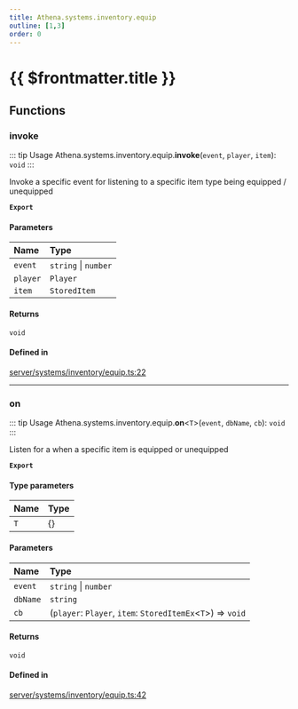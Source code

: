 ```yaml
---
title: Athena.systems.inventory.equip
outline: [1,3]
order: 0
---
```


# {{ $frontmatter.title }}


## Functions

### invoke

::: tip Usage
Athena.systems.inventory.equip.**invoke**(`event`, `player`, `item`): `void`
:::

Invoke a specific event for listening to a specific item type being equipped / unequipped

**`Export`**

#### Parameters

| Name | Type |
| :------ | :------ |
| `event` | `string` \| `number` |
| `player` | `Player` |
| `item` | `StoredItem` |

#### Returns

`void`

#### Defined in

[server/systems/inventory/equip.ts:22](https://github.com/Stuyk/altv-athena/blob/41bbc82/src/core/server/systems/inventory/equip.ts#L22)

___

### on

::: tip Usage
Athena.systems.inventory.equip.**on**<`T`\>(`event`, `dbName`, `cb`): `void`
:::

Listen for a when a specific item is equipped or unequipped

**`Export`**

#### Type parameters

| Name | Type |
| :------ | :------ |
| `T` | {} |

#### Parameters

| Name | Type |
| :------ | :------ |
| `event` | `string` \| `number` |
| `dbName` | `string` |
| `cb` | (`player`: `Player`, `item`: `StoredItemEx`<`T`\>) => `void` |

#### Returns

`void`

#### Defined in

[server/systems/inventory/equip.ts:42](https://github.com/Stuyk/altv-athena/blob/41bbc82/src/core/server/systems/inventory/equip.ts#L42)
